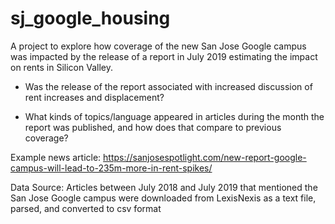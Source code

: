 # sj_google_housing

A project to explore how coverage of the new San Jose Google campus was impacted by the release of a report in July 2019 estimating the impact on rents in Silicon Valley.

- Was the release of the report associated with increased discussion of rent increases and displacement?

- What kinds of topics/language appeared in articles during the month the report was published, and how does that compare to previous coverage?

Example news article: https://sanjosespotlight.com/new-report-google-campus-will-lead-to-235m-more-in-rent-spikes/

Data Source: Articles between July 2018 and July 2019 that mentioned the San Jose Google campus were downloaded from LexisNexis as a text file, parsed, and converted to csv format
